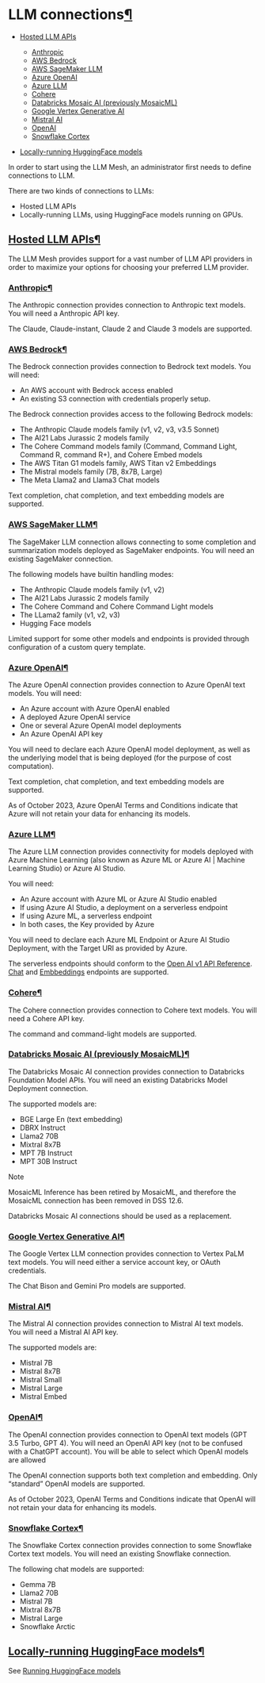 LLM connections[¶](#llm-connections "Permalink to this heading")
================================================================



* [Hosted LLM APIs](#hosted-llm-apis)


	+ [Anthropic](#anthropic)
	+ [AWS Bedrock](#aws-bedrock)
	+ [AWS SageMaker LLM](#aws-sagemaker-llm)
	+ [Azure OpenAI](#azure-openai)
	+ [Azure LLM](#azure-llm)
	+ [Cohere](#cohere)
	+ [Databricks Mosaic AI (previously MosaicML)](#databricks-mosaic-ai-previously-mosaicml)
	+ [Google Vertex Generative AI](#google-vertex-generative-ai)
	+ [Mistral AI](#mistral-ai)
	+ [OpenAI](#openai)
	+ [Snowflake Cortex](#snowflake-cortex)
* [Locally\-running HuggingFace models](#locally-running-huggingface-models)



In order to start using the LLM Mesh, an administrator first needs to define connections to LLM.


There are two kinds of connections to LLMs:


* Hosted LLM APIs
* Locally\-running LLMs, using HuggingFace models running on GPUs.



[Hosted LLM APIs](#id1)[¶](#hosted-llm-apis "Permalink to this heading")
------------------------------------------------------------------------


The LLM Mesh provides support for a vast number of LLM API providers in order to maximize your options for choosing your preferred LLM provider.



### [Anthropic](#id2)[¶](#anthropic "Permalink to this heading")


The Anthropic connection provides connection to Anthropic text models. You will need a Anthropic API key.


The Claude, Claude\-instant, Claude 2 and Claude 3 models are supported.




### [AWS Bedrock](#id3)[¶](#aws-bedrock "Permalink to this heading")


The Bedrock connection provides connection to Bedrock text models. You will need:


* An AWS account with Bedrock access enabled
* An existing S3 connection with credentials properly setup.


The Bedrock connection provides access to the following Bedrock models:


* The Anthropic Claude models family (v1, v2, v3, v3\.5 Sonnet)
* The AI21 Labs Jurassic 2 models family
* The Cohere Command models family (Command, Command Light, Command R, command R\+), and Cohere Embed models
* The AWS Titan G1 models family, AWS Titan v2 Embeddings
* The Mistral models family (7B, 8x7B, Large)
* The Meta Llama2 and Llama3 Chat models


Text completion, chat completion, and text embedding models are supported.




### [AWS SageMaker LLM](#id4)[¶](#aws-sagemaker-llm "Permalink to this heading")


The SageMaker LLM connection allows connecting to some completion and summarization models deployed as SageMaker endpoints. You will need an existing SageMaker connection.


The following models have builtin handling modes:


* The Anthropic Claude models family (v1, v2\)
* The AI21 Labs Jurassic 2 models family
* The Cohere Command and Cohere Command Light models
* The LLama2 family (v1, v2, v3\)
* Hugging Face models


Limited support for some other models and endpoints is provided through configuration of a custom query template.




### [Azure OpenAI](#id5)[¶](#azure-openai "Permalink to this heading")


The Azure OpenAI connection provides connection to Azure OpenAI text models. You will need:


* An Azure account with Azure OpenAI enabled
* A deployed Azure OpenAI service
* One or several Azure OpenAI model deployments
* An Azure OpenAI API key


You will need to declare each Azure OpenAI model deployment, as well as the underlying model that is being deployed (for the purpose of cost computation).


Text completion, chat completion, and text embedding models are supported.


As of October 2023, Azure OpenAI Terms and Conditions indicate that Azure will not retain your data for enhancing its models.




### [Azure LLM](#id6)[¶](#azure-llm "Permalink to this heading")


The Azure LLM connection provides connectivity for models deployed with Azure Machine Learning (also known as Azure ML or Azure AI \| Machine Learning Studio) or Azure AI Studio.


You will need:


* An Azure account with Azure ML or Azure AI Studio enabled
* If using Azure AI Studio, a deployment on a serverless endpoint
* If using Azure ML, a serverless endpoint
* In both cases, the Key provided by Azure


You will need to declare each Azure ML Endpoint or Azure AI Studio Deployment, with the Target URI as provided by Azure.


The serverless endpoints should conform to the [Open AI v1 API Reference](https://platform.openai.com/docs/api-reference). [Chat](https://platform.openai.com/docs/api-reference/chat) and [Embbeddings](https://platform.openai.com/docs/api-reference/embeddings) endpoints are supported.




### [Cohere](#id7)[¶](#cohere "Permalink to this heading")


The Cohere connection provides connection to Cohere text models. You will need a Cohere API key.


The command and command\-light models are supported.




### [Databricks Mosaic AI (previously MosaicML)](#id8)[¶](#databricks-mosaic-ai-previously-mosaicml "Permalink to this heading")


The Databricks Mosaic AI connection provides connection to Databricks Foundation Model APIs. You will need an existing Databricks Model Deployment connection.


The supported models are:


* BGE Large En (text embedding)
* DBRX Instruct
* Llama2 70B
* Mixtral 8x7B
* MPT 7B Instruct
* MPT 30B Instruct



Note


MosaicML Inference has been retired by MosaicML, and therefore the MosaicML connection has been removed in DSS 12\.6\.


Databricks Mosaic AI connections should be used as a replacement.





### [Google Vertex Generative AI](#id9)[¶](#google-vertex-generative-ai "Permalink to this heading")


The Google Vertex LLM connection provides connection to Vertex PaLM text models. You will need either a service account key, or OAuth credentials.


The Chat Bison and Gemini Pro models are supported.




### [Mistral AI](#id10)[¶](#mistral-ai "Permalink to this heading")


The Mistral AI connection provides connection to Mistral AI text models. You will need a Mistral AI API key.


The supported models are:


* Mistral 7B
* Mistral 8x7B
* Mistral Small
* Mistral Large
* Mistral Embed




### [OpenAI](#id11)[¶](#openai "Permalink to this heading")


The OpenAI connection provides connection to OpenAI text models (GPT 3\.5 Turbo, GPT 4\). You will need an OpenAI API key (not to be confused with a ChatGPT account). You will be able to select which OpenAI models are allowed


The OpenAI connection supports both text completion and embedding. Only “standard” OpenAI models are supported.


As of October 2023, OpenAI Terms and Conditions indicate that OpenAI will not retain your data for enhancing its models.




### [Snowflake Cortex](#id12)[¶](#snowflake-cortex "Permalink to this heading")


The Snowflake Cortex connection provides connection to some Snowflake Cortex text models. You will need an existing Snowflake connection.


The following chat models are supported:


* Gemma 7B
* Llama2 70B
* Mistral 7B
* Mixtral 8x7B
* Mistral Large
* Snowflake Arctic





[Locally\-running HuggingFace models](#id13)[¶](#locally-running-huggingface-models "Permalink to this heading")
----------------------------------------------------------------------------------------------------------------


See [Running HuggingFace models](huggingface-models.html)
